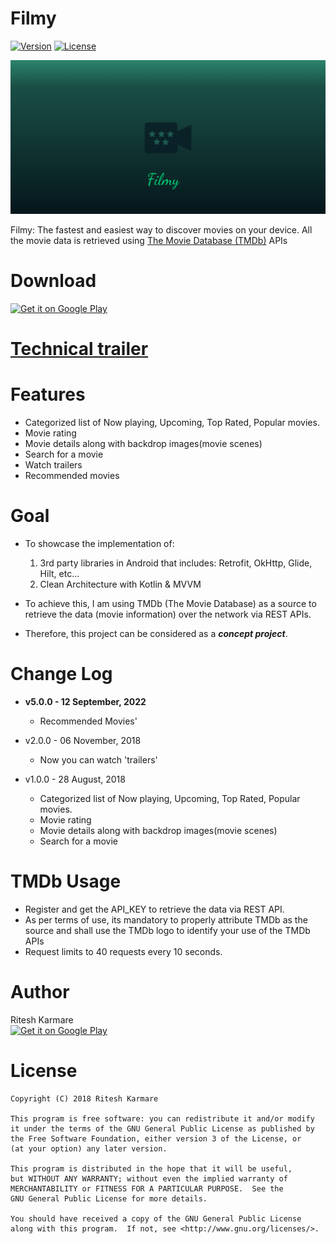 # Filmy 

[![Version](https://img.shields.io/badge/version-v5.0.0-brightgreen.svg)](https://play.google.com/store/apps/details?id=rk.entertainment.filmy)
[![License](https://img.shields.io/badge/license-GNU_GPLv3-blue.svg)](https://raw.githubusercontent.com/ritesh-karmare/Test/master/LICENSE)

![](/screenshots/filmy_banner.png)

Filmy: The fastest and easiest way to discover movies on your device. All the movie data is retrieved using [The Movie Database (TMDb)][1] APIs

[1]: http://slashdot.org

# Download

[<img src='https://play.google.com/intl/en_us/badges/images/generic/en_badge_web_generic.png' alt='Get it on Google Play' width='210' height='80'>](https://play.google.com/store/apps/details?id=rk.entertainment.filmy)

# [Technical trailer](/TechnicalOverview.md)

# Features 

* Categorized list of Now playing, Upcoming, Top Rated, Popular movies.
* Movie rating
* Movie details along with backdrop images(movie scenes)
* Search for a movie
* Watch trailers
* Recommended movies


# Goal

* To showcase the implementation of:
  1. 3rd party libraries in Android that includes: Retrofit, OkHttp, Glide, Hilt, etc...
  2. Clean Architecture with Kotlin & MVVM

* To achieve this, I am using TMDb (The Movie Database) as a source to retrieve the data (movie information) over the network via REST APIs.
* Therefore, this project can be considered as a ***concept project***.


# Change Log

* **v5.0.0 - 12 September, 2022** <br>
  * Recommended Movies'

* v2.0.0 - 06 November, 2018 <br>
  * Now you can watch 'trailers'

* v1.0.0 - 28 August, 2018 <br>
  * Categorized list of Now playing, Upcoming, Top Rated, Popular movies.
  * Movie rating
  * Movie details along with backdrop images(movie scenes)
  * Search for a movie



# TMDb Usage

* Register and get the API_KEY to retrieve the data via REST API.
* As per terms of use, its mandatory to properly attribute TMDb as the source and shall use the TMDb logo to identify your use of the TMDb APIs
* Request limits to 40 requests every 10 seconds.


# Author

Ritesh Karmare<br>
[<img src='https://cdnjs.cloudflare.com/ajax/libs/webicons/2.0.0/webicons/webicon-linkedin.svg' alt='Get it on Google Play' width='32' height='32'>](https://www.linkedin.com/in/riteshkarmare/)<br>



# License

```
Copyright (C) 2018 Ritesh Karmare

This program is free software: you can redistribute it and/or modify
it under the terms of the GNU General Public License as published by
the Free Software Foundation, either version 3 of the License, or
(at your option) any later version.

This program is distributed in the hope that it will be useful,
but WITHOUT ANY WARRANTY; without even the implied warranty of
MERCHANTABILITY or FITNESS FOR A PARTICULAR PURPOSE.  See the
GNU General Public License for more details.

You should have received a copy of the GNU General Public License
along with this program.  If not, see <http://www.gnu.org/licenses/>.
```
